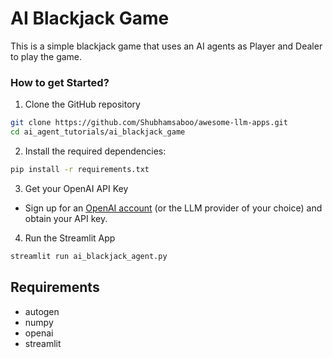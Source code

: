 # AI Blackjack Game

This is a simple blackjack game that uses an AI agents as Player and Dealer to play the game.


### How to get Started?

1. Clone the GitHub repository

```bash
git clone https://github.com/Shubhamsaboo/awesome-llm-apps.git
cd ai_agent_tutorials/ai_blackjack_game
```
2. Install the required dependencies:

```bash
pip install -r requirements.txt
```
3. Get your OpenAI API Key

- Sign up for an [OpenAI account](https://platform.openai.com/) (or the LLM provider of your choice) and obtain your API key.

4. Run the Streamlit App
```bash
streamlit run ai_blackjack_agent.py
```

## Requirements

-   autogen
-   numpy
-   openai
-   streamlit
